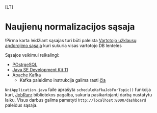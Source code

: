 [LT]
# Naujienų normalizacijos sąsaja

!Pirma karta leidžiant sąsajas turi būti paleista [Vartotojo užklausų apdorojimo sąsaja](https://github.com/DominykG/news-systematization-system) kuri sukuria visas vartotojo DB lenteles

Sąsajos veikimui reikalingi:
* [POstrgeSQL](https://www.postgresql.org/download/)
* [Java SE Development Kit 11](https://www.oracle.com/java/technologies/javase-jdk11-downloads.html)
* [Apache Kafka](https://kafka.apache.org/downloads)
  * Kafka paleidimo instrukcija galima rasti [čia](https://kafka.apache.org/quickstart)


`NniApplication.java` faile aprašyta `scheduleKafkaJobForTopic()` funkcija kuri, [JobRunr](https://github.com/jobrunr/jobrunr) bibliotekos pagalba, sukuria pasikartojantį darbą nustatytu laiku.
Visus darbus galima pamatyti `http://localhost:8000/dashboard` paleidus sąsaja.
